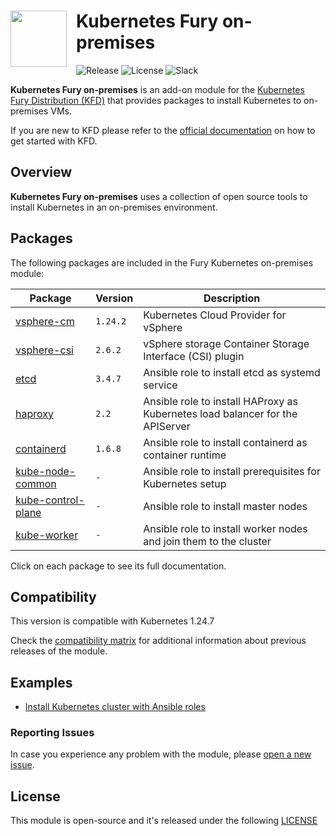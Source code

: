 <!-- markdownlint-disable MD033 -->
<h1>
    <img src="https://github.com/sighupio/fury-distribution/blob/master/docs/assets/fury-epta-white.png?raw=true" align="left" width="90" style="margin-right: 15px"/>
    Kubernetes Fury on-premises
</h1>
<!-- markdownlint-enable MD033 -->

![Release](https://img.shields.io/badge/Latest%20Release-v1.24.7-blue)
![License](https://img.shields.io/github/license/sighupio/fury-kubernetes-on-premises?label=License)
![Slack](https://img.shields.io/badge/slack-@kubernetes/fury-yellow.svg?logo=slack&label=Slack)

<!-- <KFD-DOCS> -->

**Kubernetes Fury on-premises** is an add-on module for the [Kubernetes Fury Distribution (KFD)][kfd-repo] that provides
packages to install Kubernetes to on-premises VMs.

If you are new to KFD please refer to the [official documentation][kfd-docs] on how to get started with KFD.

## Overview

**Kubernetes Fury on-premises** uses a collection of open source tools to install Kubernetes in an on-premises environment.

## Packages

The following packages are included in the Fury Kubernetes on-premises module:

| Package                                        | Version  | Description                                                                   |
| ---------------------------------------------- | -------- | ----------------------------------------------------------------------------- |
| [vsphere-cm](katalog/vsphere-cm)               | `1.24.2` | Kubernetes Cloud Provider for vSphere                                         |
| [vsphere-csi](katalog/vsphere-csi)             | `2.6.2`  | vSphere storage Container Storage Interface (CSI) plugin                      |
| [etcd](roles/etcd)                             | `3.4.7`  | Ansible role to install etcd as systemd service                               |
| [haproxy](roles/haproxy)                       | `2.2`    | Ansible role to install HAProxy as Kubernetes load balancer for the APIServer |
| [containerd](roles/containerd)                 | `1.6.8`  | Ansible role to install containerd as container runtime                       |
| [kube-node-common](roles/kube-node-common)     | `-`      | Ansible role to install prerequisites for Kubernetes setup                    |
| [kube-control-plane](roles/kube-control-plane) | `-`      | Ansible role to install master nodes                                          |
| [kube-worker](roles/kube-worker)               | `-`      | Ansible role to install worker nodes and join them to the cluster             |

Click on each package to see its full documentation.

## Compatibility

This version is compatible with Kubernetes 1.24.7

Check the [compatibility matrix][compatibility-matrix] for additional information about previous releases of the module.

## Examples

- [Install Kubernetes cluster with Ansible roles](examples/playbooks)

<!-- Links -->

[compatibility-matrix]: https://github.com/sighupio/fury-kubernetes-on-premises/blob/master/docs/COMPATIBILITY_MATRIX.md
[kfd-repo]: https://github.com/sighupio/fury-distribution
[kfd-docs]: https://docs.kubernetesfury.com/docs/distribution/

<!-- </KFD-DOCS> -->

<!-- <FOOTER> -->

### Reporting Issues

In case you experience any problem with the module, please [open a new issue](https://github.com/sighupio/fury-kubernetes-on-premises/issues/new/choose).

## License

This module is open-source and it's released under the following [LICENSE](LICENSE)

<!-- </FOOTER> -->
